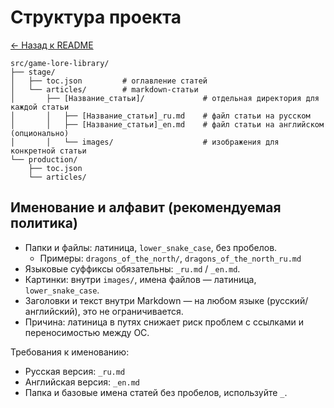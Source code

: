 # Структура проекта

[← Назад к README](../README.md)

```
src/game-lore-library/
├── stage/
│   ├── toc.json         # оглавление статей
│   └── articles/        # markdown-статьи
│       ├── [Название_статьи]/             # отдельная директория для каждой статьи
│       │   ├── [Название_статьи]_ru.md    # файл статьи на русском
│       │   ├── [Название_статьи]_en.md    # файл статьи на английском (опционально)
│       │   └── images/                    # изображения для конкретной статьи
└── production/
    ├── toc.json
    └── articles/
```

## Именование и алфавит (рекомендуемая политика)

- Папки и файлы: латиница, `lower_snake_case`, без пробелов.
  - Примеры: `dragons_of_the_north/`, `dragons_of_the_north_ru.md`
- Языковые суффиксы обязательны: `_ru.md` / `_en.md`.
- Картинки: внутри `images/`, имена файлов — латиница, `lower_snake_case`.
- Заголовки и текст внутри Markdown — на любом языке (русский/английский), это не ограничивается.
- Причина: латиница в путях снижает риск проблем с ссылками и переносимостью между ОС.

Требования к именованию:
- Русская версия: `_ru.md`
- Английская версия: `_en.md`
- Папка и базовые имена статей без пробелов, используйте `_`.
